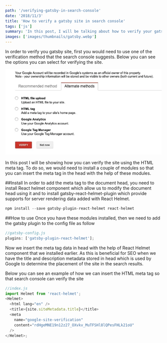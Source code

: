 ```yaml
---
path: '/verifying-gatsby-in-search-console'
date: '2018/11/3'
title: 'How to verify a gatsby site in search console'
tags: ['js']
summary: 'In this post, I will be talking about how to verify your gatsby site in the search console'
images: ['images/thumbnails/gatsby.webp']
---
```


In order to verify you gatsby site, first you would need to use one of the verification method that the search console suggests. Below you can see the options you can select for verifying the site.

![](./search-console.webp)

In this post I will be showing how you can verify the site using the HTML meta tag. To do so, we would need to install a couple of modules so that you can insert the meta tag in the head with the help of these modules.

##Install
In order to add the meta tag to the document head, you need to install React helmet component which allow us to modify the document head using it and to install gatsby-react-helmet-plugin which provide supports for server rendering data added with React Helmet.

```javascript
npm install --save gatsby-plugin-react-helmet react-helmet
```

##How to use
Once you have these modules installed, then we need to add the gatsby plugin to the config file as follow

```javascript
//gatsby-config.js
plugins: ['gatsby-plugin-react-helmet'];
```

Now we insert the meta tag data in head with the help of React Helmet component that we installed earlier. As this is beneficial for SEO when we have the title and description metadata stored in head which is used by Google to determine the placement of the site in the search results.

Below you can see an example of how we can insert the HTML meta tag so that search console can verify the site

```javascript
//index.js
import Helmet from 'react-helmet';
<Helmet>
  <html lang="en" />
  <title>{site.siteMetadata.title}</title>
  <meta
    name="google-site-verification"
    content="rdHgeMNE19n12z27_OXvkv_MuTFSHl8lQPesFHLk21oU"
  />
</Helmet>;
```
